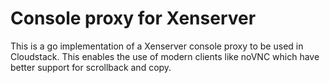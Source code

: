 # Console proxy for Xenserver

This is a go implementation of a Xenserver console proxy to be used
in Cloudstack. This enables the use of modern clients like noVNC
which have better support for scrollback and copy.


